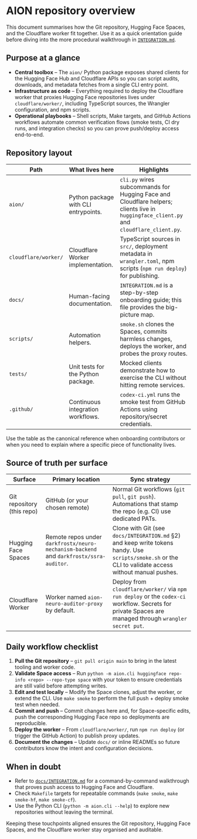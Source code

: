 # AION repository overview

This document summarises how the Git repository, Hugging Face Spaces, and the Cloudflare
worker fit together. Use it as a quick orientation guide before diving into the more
procedural walkthrough in [`INTEGRATION.md`](./INTEGRATION.md).

## Purpose at a glance

- **Central toolbox** – The `aion/` Python package exposes shared clients for the Hugging
  Face Hub and Cloudflare APIs so you can script audits, downloads, and metadata fetches
  from a single CLI entry point.
- **Infrastructure as code** – Everything required to deploy the Cloudflare worker that
  proxies Hugging Face repositories lives under `cloudflare/worker/`, including
  TypeScript sources, the Wrangler configuration, and npm scripts.
- **Operational playbooks** – Shell scripts, Make targets, and GitHub Actions workflows
  automate common verification flows (smoke tests, CI dry runs, and integration checks)
  so you can prove push/deploy access end-to-end.

## Repository layout

| Path | What lives here | Highlights |
| --- | --- | --- |
| `aion/` | Python package with CLI entrypoints. | `cli.py` wires subcommands for Hugging Face and Cloudflare helpers; clients live in `huggingface_client.py` and `cloudflare_client.py`. |
| `cloudflare/worker/` | Cloudflare Worker implementation. | TypeScript sources in `src/`, deployment metadata in `wrangler.toml`, npm scripts (`npm run deploy`) for publishing. |
| `docs/` | Human-facing documentation. | `INTEGRATION.md` is a step-by-step onboarding guide; this file provides the big-picture map. |
| `scripts/` | Automation helpers. | `smoke.sh` clones the Spaces, commits harmless changes, deploys the worker, and probes the proxy routes. |
| `tests/` | Unit tests for the Python package. | Mocked clients demonstrate how to exercise the CLI without hitting remote services. |
| `.github/` | Continuous integration workflows. | `codex-ci.yml` runs the smoke test from GitHub Actions using repository/secret credentials. |

Use the table as the canonical reference when onboarding contributors or when you need to
explain where a specific piece of functionality lives.

## Source of truth per surface

| Surface | Primary location | Sync strategy |
| --- | --- | --- |
| Git repository (this repo) | GitHub (or your chosen remote) | Normal Git workflows (`git pull`, `git push`). Automations that stamp the repo (e.g. CI) use dedicated PATs. |
| Hugging Face Spaces | Remote repos under `darkfrostx/neuro-mechanism-backend` and `darkfrostx/ssra-auditor`. | Clone with Git (see `docs/INTEGRATION.md` §2) and keep write tokens handy. Use `scripts/smoke.sh` or the CLI to validate access without manual pushes. |
| Cloudflare Worker | Worker named `aion-neuro-auditor-proxy` by default. | Deploy from `cloudflare/worker/` via `npm run deploy` or the `codex-ci` workflow. Secrets for private Spaces are managed through `wrangler secret put`. |

## Daily workflow checklist

1. **Pull the Git repository** – `git pull origin main` to bring in the latest tooling and
   worker code.
2. **Validate Space access** – Run `python -m aion.cli huggingface repo-info <repo> --repo-type space`
   with your token to ensure credentials are still valid before attempting writes.
3. **Edit and test locally** – Modify the Space clones, adjust the worker, or extend the CLI.
   Use `make smoke` to perform the full push + deploy smoke test when needed.
4. **Commit and push** – Commit changes here and, for Space-specific edits, push the
   corresponding Hugging Face repo so deployments are reproducible.
5. **Deploy the worker** – From `cloudflare/worker/`, run `npm run deploy` (or trigger the
   GitHub Action) to publish proxy updates.
6. **Document the changes** – Update `docs/` or inline READMEs so future contributors know
   the intent and configuration decisions.

## When in doubt

- Refer to [`docs/INTEGRATION.md`](./INTEGRATION.md) for a command-by-command walkthrough
  that proves push access to Hugging Face and Cloudflare.
- Check `Makefile` targets for repeatable commands (`make smoke`, `make smoke-hf`, `make smoke-cf`).
- Use the Python CLI (`python -m aion.cli --help`) to explore new repositories without
  leaving the terminal.

Keeping these touchpoints aligned ensures the Git repository, Hugging Face Spaces, and the
Cloudflare worker stay organised and auditable.
